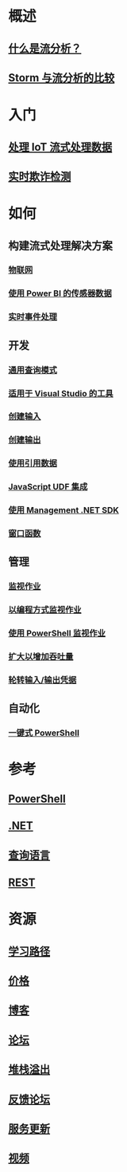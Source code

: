 # 概述
## [什么是流分析？](stream-analytics-introduction.md)
## [Storm 与流分析的比较](stream-analytics-comparison-storm.md)

# 入门
## [处理 IoT 流式处理数据](stream-analytics-get-started-with-azure-stream-analytics-to-process-data-from-iot-devices.md)
## [实时欺诈检测](stream-analytics-real-time-fraud-detection.md)

# 如何

## 构建流式处理解决方案
### [物联网](stream-analytics-build-an-iot-solution-using-stream-analytics.md)
<!-- Not Available ### [Social media](stream-analytics-twitter-sentiment-analysis-trends.md) -->
### [使用 Power BI 的传感器数据](https://gallery.cortanaanalytics.com/Tutorial/Sensor-Data-Analytics-with-ASA-and-Power-BI-2?fromlegacydomain=1)
<!-- Not Available ### [Real-time scoring with Machine Learning](stream-analytics-machine-learning-integration-tutorial.md) -->
### [实时事件处理](stream-analytics-real-time-event-processing-reference-architecture.md)

## 开发
### [通用查询模式](stream-analytics-stream-analytics-query-patterns.md)
### [适用于 Visual Studio 的工具](stream-analytics-tools-for-visual-studio.md)
### [创建输入](stream-analytics-define-inputs.md)
### [创建输出](stream-analytics-define-outputs.md)
### [使用引用数据](stream-analytics-use-reference-data.md)
<!-- Not Available ### [Output to Azure Functions](stream-analytics-functions-redis.md) -->
<!-- Not Available ### [Output to Data Lake Store](stream-analytics-data-lake-output.md) -->
<!-- Not Available ### [Output to DocumentDB](stream-analytics-documentdb-output.md) -->
<!-- Not Available ### [Analyze data with Power BI](stream-analytics-power-bi-dashboard.md) -->
### [JavaScript UDF 集成](stream-analytics-javascript-user-defined-functions.md)
<!-- Not Available ### [REST API & Machine Learning integration](stream-analytics-how-to-configure-azure-machine-learning-endpoints-in-stream-analytics.md)-->
### [使用 Management .NET SDK](stream-analytics-dotnet-management-sdk.md)
### [窗口函数](stream-analytics-window-functions.md)

## 管理
<!-- Not Available ### [Job reliability](stream-analytics-job-reliability.md) -->
### [监视作业](stream-analytics-monitoring.md)
<!-- Not Available ### [Diagnostic logs](stream-analytics-job-diagnostic-logs.md) -->
### [以编程方式监视作业](stream-analytics-monitor-jobs.md)
### [使用 PowerShell 监视作业](stream-analytics-monitor-and-manage-jobs-use-powershell.md)
### [扩大以增加吞吐量](stream-analytics-scale-jobs.md)
<!-- Not Available ### [Scale for Machine Learning functions](stream-analytics-scale-with-machine-learning-functions.md) -->
### [轮转输入/输出凭据](stream-analytics-login-credentials-inputs-outputs.md)

## 自动化
### [一键式 PowerShell](https://github.com/Azure/azure-stream-analytics/tree/master/Samples/ASAOneClick)

# 参考
## [PowerShell](https://docs.microsoft.com/powershell/resourcemanager/azurerm.streamanalytics/v2.3.0/azurerm.streamanalytics)
## [.NET](https://docs.microsoft.com/dotnet/api/microsoft.azure.management.streamanalytics)
## [查询语言](https://msdn.microsoft.com/library/azure/dn834998)
## [REST](https://docs.microsoft.com/rest/api/streamanalytics)

# 资源
<!-- Not Available ## [Release notes](stream-analytics-release-notes.md)  -->
## [学习路径](https://azure.microsoft.com/documentation/learning-paths/stream-analytics/)
## [价格](https://www.azure.cn/pricing/details/stream-analytics/)
## [博客](http://blogs.msdn.com/b/streamanalytics/)
## [论坛](https://social.msdn.microsoft.com/Forums/home?forum=AzureStreamAnalytics)
## [堆栈溢出](http://stackoverflow.com/questions/tagged/azure-stream-analytics)
## [反馈论坛](http://feedback.azure.com/forums/270577-azure-stream-analytics)
## [服务更新](https://azure.microsoft.com/updates/?product=stream-analytics)
## [视频](https://azure.microsoft.com/documentation/videos/index/?services=stream-analytics)